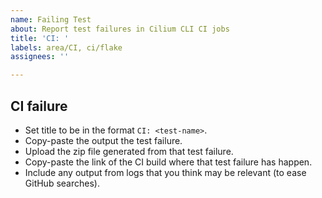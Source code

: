 ```yaml
---
name: Failing Test
about: Report test failures in Cilium CLI CI jobs
title: 'CI: '
labels: area/CI, ci/flake
assignees: ''

---
```


## CI failure

- Set title to be in the format `CI: <test-name>`.
- Copy-paste the output the test failure.
- Upload the zip file generated from that test failure.
- Copy-paste the link of the CI build where that test failure has happen.
- Include any output from logs that you think may be relevant (to ease GitHub searches).
